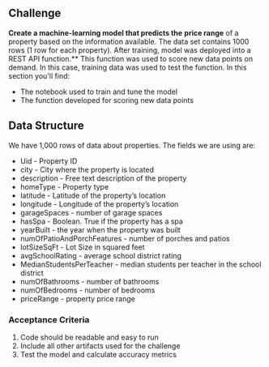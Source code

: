 
## **Challenge**
**Create a machine-learning model that predicts the** **price range** of a property based on the information available. The data set contains 1000 rows (1 row for each property). After training, model was deployed into a REST API function.** This function was used to score new data points on demand. In this case, training data was used to test the function.
In this section you'll find:
- The notebook used to train and tune the model
- The function developed for scoring new data points

## **Data Structure**

We have 1,000 rows of data about properties. The fields we are using are:

- Uid - Property ID
- city - City where the property is located
- description - Free text description of the property
- homeType - Property type
- latitude - Latitude of the property’s location
- longitude - Longitude of the property’s location
- garageSpaces - number of garage spaces
- hasSpa - Boolean. True if the property has a spa
- yearBuilt - the year when the property was built
- numOfPatioAndPorchFeatures - number of porches and patios
- lotSizeSqFt - Lot Size in squared feet
- avgSchoolRating - average school district rating
- MedianStudentsPerTeacher - median students per teacher in the school district
- numOfBathrooms - number of bathrooms
- numOfBedrooms - number of bedrooms
- priceRange - property price range

### Acceptance Criteria

1. Code should be readable and easy to run
2. Include all other artifacts used for the challenge
3. Test the model and calculate accuracy metrics
